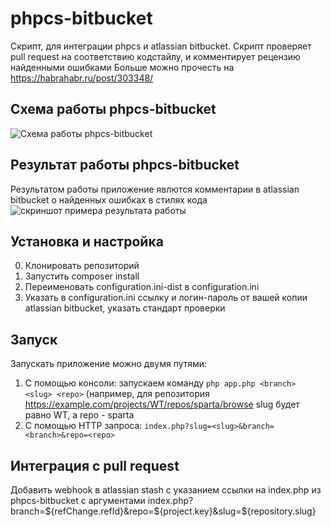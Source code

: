 # phpcs-bitbucket
Скрипт, для интеграции phpcs и atlassian bitbucket. Скрипт проверяет pull request на соответствию кодстайлу, и комментирует рецензию найденными ошибками
Больше можно прочесть на https://habrahabr.ru/post/303348/

## Схема работы phpcs-bitbucket
![Схема работы phpcs-bitbucket](https://raw.githubusercontent.com/WhoTrades/phpcs-stash/master/doc/images/architecture.png)

## Результат работы phpcs-bitbucket
Результатом работы приложение явлются комментарии в atlassian bitbucket о найденных ошибках в стилях кода
![скриншот примера результата работы](https://raw.githubusercontent.com/WhoTrades/phpcs-bitbucket/master/doc/images/result.png)

## Установка и настройка
0. Клонировать репозиторий
1. Запустить composer install
2. Переименовать configuration.ini-dist в configuration.ini
3. Указать в configuration.ini ссылку и логин-пароль от вашей копии atlassian bitbucket, указать стандарт проверки


## Запуск
Запускать приложение можно двумя путями:
1. С помощью консоли: запускаем команду ```php app.php <branch> <slug> <repo>``` (например, для репозитория https://example.com/projects/WT/repos/sparta/browse slug будет равно WT, а repo - sparta
2. С помощью HTTP запроса: ```index.php?slug=<slug>&branch=<branch>&repo=<repo>```

## Интеграция с pull request
Добавить webhook в atlassian stash с указанием ссылки на index.php из phpcs-bitbucket с аргументами index.php?branch=${refChange.refId}&repo=${project.key}&slug=${repository.slug}
